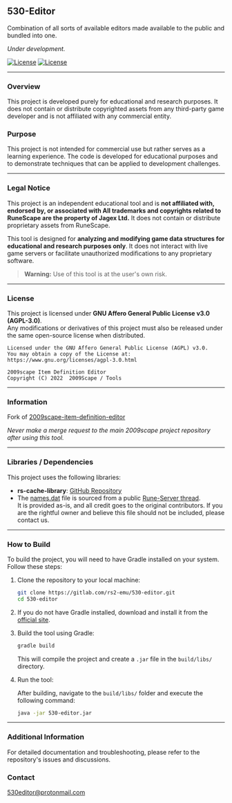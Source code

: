 ## 530-Editor

Combination of all sorts of available editors made available to the public and bundled into one.

*Under development.*

[![License][License: AGPL v3]][license-url] [![License][Shield: Fork]][fork-url]

***

### Overview
This project is developed purely for educational and research purposes. It does not contain or distribute copyrighted assets from any third-party game developer and is not affiliated with any commercial entity.

### Purpose
This project is not intended for commercial use but rather serves as a learning experience. The code is developed for educational purposes and to demonstrate techniques that can be applied to development challenges.

***

### Legal Notice
This project is an independent educational tool and is **not affiliated with, endorsed by, or associated with All trademarks and copyrights related to RuneScape are the property of Jagex Ltd.** It does not contain or distribute proprietary assets from RuneScape.

This tool is designed for **analyzing and modifying game data structures for educational and research purposes only**. It does not interact with live game servers or facilitate unauthorized modifications to any proprietary software.

> **Warning:**
> Use of this tool is at the user's own risk.

***

### License
This project is licensed under **GNU Affero General Public License v3.0 (AGPL-3.0)**.  
Any modifications or derivatives of this project must also be released under the same open-source license when distributed.

```
Licensed under the GNU Affero General Public License (AGPL) v3.0.
You may obtain a copy of the License at:
https://www.gnu.org/licenses/agpl-3.0.html

2009scape Item Definition Editor
Copyright (C) 2022  2009Scape / Tools
```

[License: AGPL v3]: https://img.shields.io/badge/License-AGPL%20v3-khaki.svg

[license-url]: https://www.gnu.org/licenses/agpl-3.0.en.html

[Shield: Fork]: https://img.shields.io/badge/repository-fork-tan

[fork-url]: https://gitlab.com/2009scape/tools/2009scape-item-definition-editor

***

### Information
Fork of [2009scape-item-definition-editor](https://gitlab.com/2009scape/tools/2009scape-item-definition-editor)

*Never make a merge request to the main 2009scape project repository after using this tool.*

***

### Libraries / Dependencies
This project uses the following libraries:

- **rs-cache-library**: [GitHub Repository](https://github.com/Displee/rs-cache-library)
- The [names.dat](data/names.dat) file is sourced from a public [Rune-Server thread](https://rune-server.org/threads/634-cache-file-hash-names.705673/).  
  It is provided as-is, and all credit goes to the original contributors. If you are the rightful owner and believe this file should not be included, please contact us.

***

### How to Build

To build the project, you will need to have Gradle installed on your system. Follow these steps:

1. Clone the repository to your local machine:

   ```bash
   git clone https://gitlab.com/rs2-emu/530-editor.git
   cd 530-editor
   ```

2. If you do not have Gradle installed, download and install it from the [official site](https://gradle.org/install/).

3. Build the tool using Gradle:

   ```bash
   gradle build
   ```

   This will compile the project and create a `.jar` file in the `build/libs/` directory.

4. Run the tool:

   After building, navigate to the `build/libs/` folder and execute the following command:

   ```bash
   java -jar 530-editor.jar
   ```

***

### Additional Information
For detailed documentation and troubleshooting, please refer to the repository's issues and discussions.

### Contact

[530editor@protonmail.com](mailto:530editor@protonmail.com)
